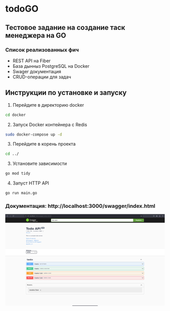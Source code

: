 # todoGO

## Тестовое задание на создание таск менеджера на GO

### Список реализованных фич
- REST API на Fiber
- База дынныз PostgreSQL на Docker
- Swager документация
- CRUD-операции для задач


## Инструкции по установке и запуску

1. Перейдите в директорию docker
```bash
cd docker
```

2. Запуск Docker контейнера с Redis
```bash
sudo docker-compose up -d
```

3. Перейдите в корень проекта
```bash
cd ../
```

3. Установите зависимости
```bash
go mod tidy
```

4. Запуст HTTP API
```bash
go run main.go
```


### Документация: http://localhost:3000/swagger/index.html
![](README_media/item1.png)